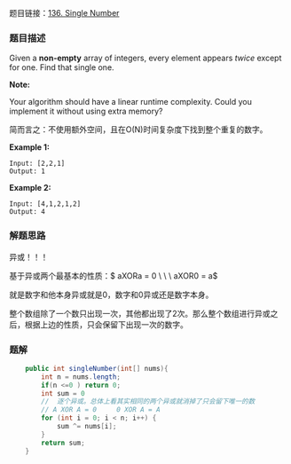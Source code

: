 题目链接：[136. Single Number](<https://leetcode.com/problems/single-number/>)

### 题目描述

Given a **non-empty** array of integers, every element appears *twice* except for one. Find that single one.

**Note:**

Your algorithm should have a linear runtime complexity. Could you implement it without using extra memory?

简而言之：不使用额外空间，且在O(N)时间复杂度下找到整个重复的数字。

**Example 1:**

```
Input: [2,2,1]
Output: 1
```

**Example 2:**

```
Input: [4,1,2,1,2]
Output: 4
```

### 解题思路

异或！！！

基于异或两个最基本的性质：$ aXORa = 0 \ \ \ aXOR0 = a$

就是数字和他本身异或就是0，数字和0异或还是数字本身。

整个数组除了一个数只出现一次，其他都出现了2次。那么整个数组进行异或之后，根据上边的性质，只会保留下出现一次的数字。

### 题解

```java
    public int singleNumber(int[] nums){
        int n = nums.length;
        if(n <=0 ) return 0;
        int sum = 0
        //  逐个异或。总体上看其实相同的两个异或就消掉了只会留下唯一的数
        // A XOR A = 0     0 XOR A = A
        for (int i = 0; i < n; i++) {
            sum ^= nums[i];
        }
        return sum;
    }
```

